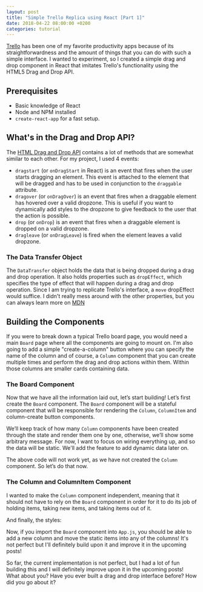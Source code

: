 ```yaml
---
layout: post
title: "Simple Trello Replica using React [Part 1]"
date: 2018-04-22 08:00:00 +0200
categories: tutorial
---
```


[Trello](https://trello.com/) has been one of my favorite productivity apps because of its straightforwardness and the amount of things that you can do with such a simple interface. I wanted to experiment, so I created a simple drag and drop component in React that imitates Trello's functionality using the HTML5 Drag and Drop API.

## Prerequisites
- Basic knowledge of React
- Node and NPM installed
- `create-react-app` for a fast setup.

## What's in the Drag and Drop API?
The [HTML Drag and Drop API](https://developer.mozilla.org/en-US/docs/Web/API/HTML_Drag_and_Drop_API) contains a lot of methods that are somewhat similar to each other. For my project, I used 4 events:

* `dragstart` (or `onDragStart` in React) is an event that fires when the user starts dragging an element. This event is attached to the element that will be dragged and has to be used in conjunction to the `draggable` attribute.
* `dragover` (or `onDragOver`) is an event that fires when a draggable element has hovered over a valid dropzone. This is useful if you want to dynamically add styles to the dropzone to give feedback to the user that the action is possible.
* `drop` (or `onDrop`) is an event that fires when a draggable element is dropped on a valid dropzone.
* `dragleave` (or `onDragLeave`) is fired when the element leaves a valid dropzone.

### The Data Transfer Object
The `DataTransfer` object holds the data that is being dropped during a drag and drop operation. It also holds properties such as `dropEffect`, which specifies the type of effect that will happen during a drag and drop operation. Since I am trying to replicate Trello's interface, a `move` dropEffect would suffice. I didn't really mess around with the other properties, but you can always learn more on [MDN](https://developer.mozilla.org/en-US/docs/Web/API/DataTransfer)


## Building the Components
If you were to break down a typical Trello board page, you would need a main `Board` page where all the components are going to mount on. I'm also going to add a simple "create-a-column" button where you can specify the name of the column and of course, a `Column` component that you can create multiple times and perform the drag and drop actions within them. Within those columns are smaller cards containing data.

### The Board Component
Now that we have all the information laid out, let’s start building!
Let’s first create the `Board` component. The `Board` component will be a stateful component that will be responsible for rendering the `Column`, `ColumnItem` and column-create button components.

We’ll keep track of how many `Column` components have been created through the state and render them one by one, otherwise, we’ll show some arbitrary message. For now, I want to focus on wiring everything up, and so the data will be static. We'll add the feature to add dynamic data later on.

<script src="https://gist.github.com/charisseysabel/95fa7b13ead3adb1a9c9d9110cd12ceb.js?file=Board.js"></script>

The above code will not work yet, as we have not created the `Column` component. So let’s do that now.

### The Column and ColumnItem Component
I wanted to make the `Column` component independent, meaning that it should not have to rely on the `Board` component in order for it to do its job of holding items, taking new items, and taking items out of it.

<script src="https://gist.github.com/charisseysabel/95fa7b13ead3adb1a9c9d9110cd12ceb.js?file=Column.js"></script>
<script src="https://gist.github.com/charisseysabel/95fa7b13ead3adb1a9c9d9110cd12ceb.js?file=ColumnItem.js"></script>

And finally, the styles:
<script src="https://gist.github.com/charisseysabel/95fa7b13ead3adb1a9c9d9110cd12ceb.js?file=App.css"></script>


Now, if you import the `Board` component into `App.js`, you should be able to add a new column and move the static items into any of the columns! It's not perfect but I'll definitely build upon it and improve it in the upcoming posts!

<script src="https://gist.github.com/charisseysabel/95fa7b13ead3adb1a9c9d9110cd12ceb.js?file=App.js"></script>

So far, the current implementation is not perfect, but I had a lot of fun building this and I will definitely improve upon it in the upcoming posts! What about you? Have you ever built a drag and drop interface before? How did you go about it?
